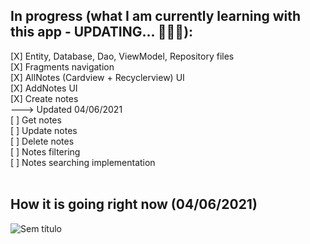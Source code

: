 <h2> In progress (what I am currently learning with this app - UPDATING... 🚧👷‍♂️): </h2>
[X] Entity, Database, Dao, ViewModel, Repository files <br>
[X] Fragments navigation <br>
[X] AllNotes (Cardview + Recyclerview) UI<br>
[X] AddNotes UI <br>
[X] Create notes <br>
---> Updated 04/06/2021
<br>
[ ] Get notes<br>
[ ] Update notes<br>
[ ] Delete notes<br>
[ ] Notes filtering <br>
[ ] Notes searching implementation<br>
<br>

<h2>How it is going right now (04/06/2021)</h2>

![Sem título](https://user-images.githubusercontent.com/58961790/120752987-e940f980-c4e0-11eb-8fc2-0e2ba4c0dd0d.png)
